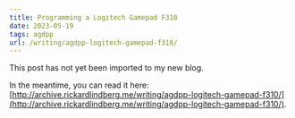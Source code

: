 ```yaml
---
title: Programming a Logitech Gamepad F310
date: 2023-05-19
tags: agdpp
url: /writing/agdpp-logitech-gamepad-f310/
---
```


This post has not yet been imported to my new blog.

In the meantime, you can read it here: [http://archive.rickardlindberg.me/writing/agdpp-logitech-gamepad-f310/](http://archive.rickardlindberg.me/writing/agdpp-logitech-gamepad-f310/).
